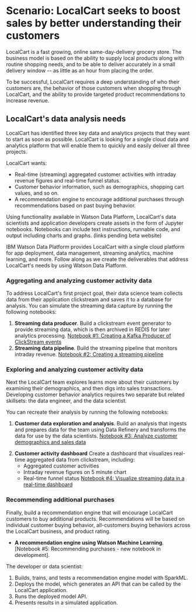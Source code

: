 # Scenario: LocalCart seeks to boost sales by better understanding their customers

LocalCart is a fast growing, online same-day-delivery grocery store. The business model is based on the ability to supply local products along with routine shopping needs, and to be able to deliver accurately in a small delivery window -- as little as an hour from placing the order.

<!--LocalCart specializes in time-boxed fire sales. The __Friday at Five__ sale is a time and quantity bounded sale, with a limited quantity of popular products available at a special price only between 5 and 6 pm each Friday. The constraints on quantity and time create a pressure to buy.  -->  
  
To be successful, LocalCart requires a deep understanding of who their customers are, the behavior of those customers when shopping through LocalCart, and the ability to provide targeted product recommendations to increase revenue. 


## LocalCart's data analysis needs
LocalCart has identified three key data and analytics projects that they want to start as soon as possible. LocalCart is looking for a single cloud data and analytics platform that will enable them to quickly and easily deliver all three projects. 

LocalCart wants:

* Real-time (streaming) aggregated customer activities with intraday revenue figures and real-time funnel status.
* Customer behavior information, such as demographics, shopping cart values, and so on.
* A recommendation engine to encourage additional purchases through recommendations based on past buying behavior.

Using functionality available in Watson Data Platform, LocalCart's data scientists and application developers create assets in the form of Jupyter notebooks. Notebooks can include text instructions, runnable code, and output including charts and graphs.   <!-- with links to each notebook in the advo beta project -->(links pending beta website)

IBM Watson Data Platform provides LocalCart with a single cloud platform for app deployment, data management, streaming analytics, machine learning, and more. Follow along as we create the deliverables that address LocalCart's needs by using Watson Data Platform.


### Aggregating and analyzing customer activity data

To address LocalCart's first project goal, their data science team collects data from their application clickstream and saves it to a database for analysis. You can simulate the streaming data capture by running the following notebooks:

1. **Streaming data producer**. Build a clickstream event generator to provide streaming data, which is then archived in REDIS for later analytics processing. [Notebook #1: Creating a Kafka Producer of ClickStream events](https://github.com/ibm-watson-data-lab/advo-beta-review/blob/master/notebooks/localcart-scenario-part-1.ipynb)
1. **Streaming data pipeline**. Build the streaming pipeline that monitors intraday revenue. [Notebook #2: Creating a streaming pipeline](https://github.com/ibm-watson-data-lab/advo-beta-review/blob/master/notebooks/localcart-scenario-part-2.ipynb)
<!--	* [Notebook #2a: Aggregating stream data](https://apsportal.ibm.com/analytics/notebooks/33ff5c0d-9a2a-44df-89fd-32ab2703097e/view?projectid=81238e6c-a19b-4c5c-9e45-753dfe7b7de3&context=analytics) -->

### Exploring and analyzing customer activity data

Next the LocalCart team explores learns more about their customers by examining their demographics, and then digs into sales transactions. Developing customer behavior analytics requires two separate but related skillsets: the data engineer, and the data scientist.

You can recreate their analysis by running the following notebooks:

1. **Customer data exploration and analysis**. Build an analysis that ingests and prepares data for the team using Data Refinery and transforms the data for use by the data scientists. [Notebook #3: Analyze customer demographics and sales data](https://github.com/ibm-watson-data-lab/advo-beta-review/blob/master/notebooks/localcart-scenario-part-3.ipynb)

<!--	* [Notebook #3: Static clickstream analysis](https://apsportal.ibm.com/analytics/notebooks/79e5cc81-a452-4039-943a-3dbd08cadb89/view?projectid=81238e6c-a19b-4c5c-9e45-753dfe7b7de3&context=analytics)


	
	Analyze customer segmentation, average cart value per customer, and average shopping interval by customer segment.
Share the graph and chart with other team members. [Notebook #3: Explore sales transactions](https://apsportal.ibm.com/analytics/notebooks/8739b6d6-401f-492c-a707-8d3e9ce43a2d/view?projectid=81238e6c-a19b-4c5c-9e45-753dfe7b7de3&context=analytics)-->


2. **Customer activity dashboard** Create a dashboard that visualizes real-time aggregated data from clickstream, including:
	* Aggregated customer activities  
	* Intraday revenue figures on 5 minute chart  
	* Real-time funnel status
	[Notebook #4: Visualize streaming data in a real-time dashboard](https://github.com/ibm-watson-data-lab/advo-beta-review/blob/master/notebooks/localcart-scenario-part-4.ipynb)


### Recommending additional purchases

Finally, build a recommendation engine that will encourage LocalCart customers to buy additional products. Recommendations will be based on individual customer buying behavior, all-customers buying behaviors across the LocalCart business, and product rating. 

* **A recommendation engine using Watson Machine Learning**. [Notebook #5: Recommending purchases - new notebook in development]<!--(https://apsportal.ibm.com/analytics/notebooks/23a722e4-fa68-4412-8c8b-3b4e93977567/view?projectid=81238e6c-a19b-4c5c-9e45-753dfe7b7de3&context=analytics)-->.

The developer or data scientist: 

1. Builds, trains, and tests a recommendation engine model with SparkML.
1. Deploys the model, which generates an API that can be called by the LocalCart application.
1. Runs the deployed model API.
1. Presents results in a simulated application.


  






